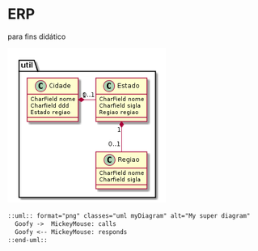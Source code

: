 # ERP
para fins didático

![alt tag](out/modelo/modelo@1-24.png)


    ::uml:: format="png" classes="uml myDiagram" alt="My super diagram"
      Goofy ->  MickeyMouse: calls
      Goofy <-- MickeyMouse: responds
    ::end-uml::

